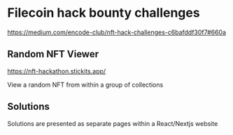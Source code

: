 # Filecoin hack bounty challenges

https://medium.com/encode-club/nft-hack-challenges-c6bafddf30f7#660a

## Random NFT Viewer

https://nft-hackathon.stickits.app/

View a random NFT from within a group of collections

## Solutions

Solutions are presented as separate pages within a React/Nextjs website
